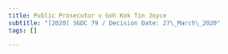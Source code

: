 ```yaml
---
title: Public Prosecutor v Goh Kok Tin Joyce
subtitle: "[2020] SGDC 79 / Decision Date: 27\_March\_2020"
tags: []

---
```

